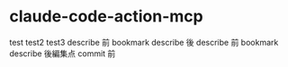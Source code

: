 # claude-code-action-mcp

test
test2
test3
describe 前 bookmark
describe 後
describe 前
bookmark describe 後編集点
commit 前
